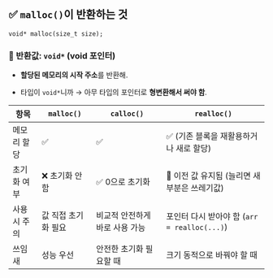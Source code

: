 
## ✅ `malloc()`이 반환하는 것

`void* malloc(size_t size);`

### 🔸 반환값: `void*` (void 포인터)

- **할당된 메모리의 시작 주소**를 반환해.
    
- 타입이 `void*`니까 → 아무 타입의 포인터로 **형변환해서 써야 함**.

|항목|`malloc()`|`calloc()`|`realloc()`|
|---|---|---|---|
|메모리 할당|✅|✅|✅ (기존 블록을 재활용하거나 새로 할당)|
|초기화 여부|❌ 초기화 안 함|✅ 0으로 초기화|🔁 이전 값 유지됨 (늘리면 새 부분은 쓰레기값)|
|사용 시 주의|값 직접 초기화 필요|비교적 안전하게 바로 사용 가능|포인터 다시 받아야 함 (`arr = realloc(...)`)|
|쓰임새|성능 우선|안전한 초기화 필요할 때|크기 동적으로 바꿔야 할 때|
